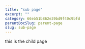 ```yaml
---
title: "sub page"
excerpt: ""
category: 66eb51b862e39bd9f40c9bfd
parentDocSlug: parent-page
slug: sub-page
---
```

this is the child page